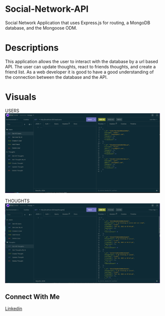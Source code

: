 # Social-Network-API
 Social Network Application that uses Express.js for routing, a MongoDB database, and the Mongoose ODM.

# Descriptions

This application allows the user to interact with the database by a url based API. The user can update thoughts, react to friends thoughts, and create a friend list. As a web developer it is good to have a good understanding of the connection between the database and the API.

# Visuals 

USERS 
![List of Users Created.](./images/user.png)

THOUGHTS
![List of Users Created.](./images/thoughts.png)

## Connect With Me

[Linkedin](https://www.linkedin.com/in/alexjenkins85/)